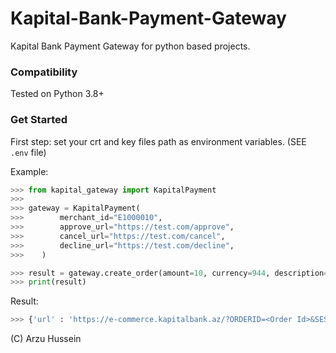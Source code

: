 Kapital-Bank-Payment-Gateway
=======

Kapital Bank Payment Gateway for python based projects.

 ### Compatibility

Tested on Python 3.8+

### Get Started

First step: set your crt and key files path as environment variables. (SEE `.env` file)


Example:

```python
>>> from kapital_gateway import KapitalPayment
>>> 
>>> gateway = KapitalPayment(
>>>        merchant_id="E1000010",
>>>        approve_url="https://test.com/approve",
>>>        cancel_url="https://test.com/cancel",
>>>        decline_url="https://test.com/decline",
>>>    )

>>> result = gateway.create_order(amount=10, currency=944, description="Test", lang="AZ")
>>> print(result)
```

Result:

```python
>>> {'url' : 'https://e-commerce.kapitalbank.az/?ORDERID=<Order Id>&SESSIONID=<Session Id>'}
```


(C) Arzu Hussein